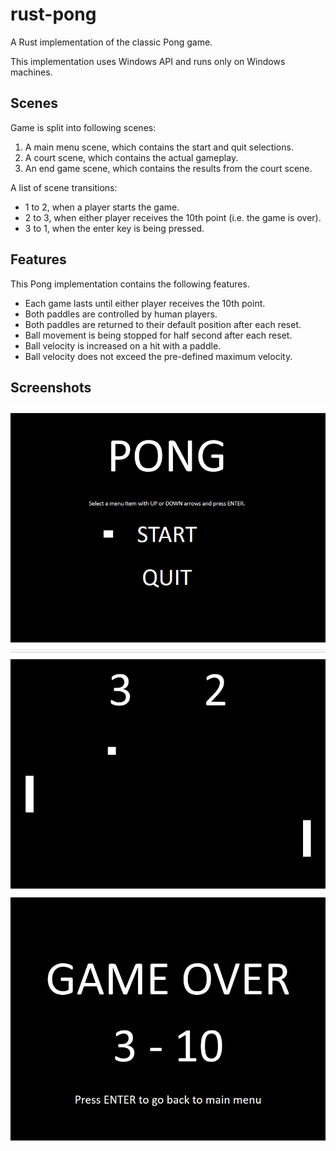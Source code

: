 # rust-pong

A Rust implementation of the classic Pong game.

This implementation uses Windows API and runs only on Windows machines.

## Scenes

Game is split into following scenes:

1. A main menu scene, which contains the start and quit selections.
2. A court scene, which contains the actual gameplay.
3. An end game scene, which contains the results from the court scene.

A list of scene transitions:

- 1 to 2, when a player starts the game.
- 2 to 3, when either player receives the 10th point (i.e. the game is over).
- 3 to 1, when the enter key is being pressed.

## Features

This Pong implementation contains the following features.

- Each game lasts until either player receives the 10th point.
- Both paddles are controlled by human players.
- Both paddles are returned to their default position after each reset.
- Ball movement is being stopped for half second after each reset.
- Ball velocity is increased on a hit with a paddle.
- Ball velocity does not exceed the pre-defined maximum velocity.

## Screenshots

![alt text](https://github.com/toivjon/rust-pong/blob/main/screenshots/mainmenu.png "MainManu")
![alt text](https://github.com/toivjon/rust-pong/blob/main/screenshots/court.png "Court")
![alt text](https://github.com/toivjon/rust-pong/blob/main/screenshots/endgame.png "EndGame")
